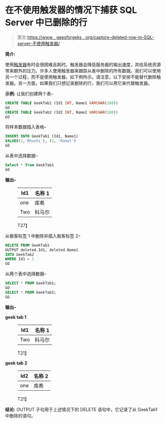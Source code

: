 # 在不使用触发器的情况下捕获 SQL Server 中已删除的行

> 原文:[https://www . geesforgeks . org/capture-deleted-row-in-SQL-server-不使用触发器/](https://www.geeksforgeeks.org/capturing-deleted-rows-in-sql-server-without-using-a-trigger/)

**简介:**

使用[触发器](https://www.geeksforgeeks.org/sql-triggers/)有时会很困难且耗时。触发器会降低服务器的输出速度，并给系统资源带来额外的压力。许多人使用触发器来跟踪从表中删除的所有数据。我们可以使用另一个过程，而不是使用触发器，如下例所示。请注意，以下安排不能替代删除触发器。另一方面，如果我们只想记录删除的行，我们可以用它来代替触发器。

**示例:**
让我们创建两个表–

```sql
CREATE TABLE GeekTab1 (Id1 INT, Name1 VARCHAR(100))
GO
CREATE TABLE GeekTab2 (Id2 INT, Name2 VARCHAR(100))
GO
```

将样本数据插入表格–

```sql
INSERT INTO GeekTab1 (Id1, Name1)
VALUES(1,'Khushi'), (2, 'Komal')
GO
```

从表中选择数据–

```sql
Select * from GeekTab1
GO
```

**输出–**

<figure class="table">

| Id1 | 名称 1 |
| --- | --- |
| one | 库希 |
| Two | 科马尔 |

T27】</figure>

从极客标签 1 中删除并插入极客标签 2–

```sql
DELETE FROM GeekTab1
OUTPUT deleted.Id1, deleted.Name1
INTO GeekTab2
WHERE Id1 = 1
GO
```

从两个表中选择数据–

```sql
SELECT * FROM GeekTab1;
GO
SELECT * FROM GeekTab2;
GO
```

**输出–**

**geek tab 1**

<figure class="table">

| Id1 | 名称 1 |
| --- | --- |
| Two | 科马尔 |

T21】</figure>

**geek tab 2**

<figure class="table">

| Id2 | 名称 2 |
| --- | --- |
| one | 库希 |

T21】</figure>

**结论:**
OUTPUT 子句用于上述情况下的 DELETE 语句中，它记录了从 GeekTab1 中删除的语句。